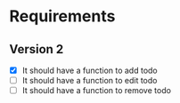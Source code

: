 # Requirements

## Version 2

- [x] It should have a function to add todo
- [ ] It should have a function to edit todo
- [ ] It should have a function to remove todo
